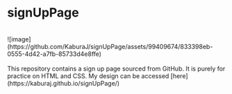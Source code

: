 # signUpPage
<br>
![image](https://github.com/KaburaJ/signUpPage/assets/99409674/833398eb-0555-4d42-a7fb-85733d4e8ffe)<br><br>
This repository contains a sign up page sourced from GitHub. It is purely for practice on HTML and CSS.
My design can be accessed [here](https://kaburaj.github.io/signUpPage/)
